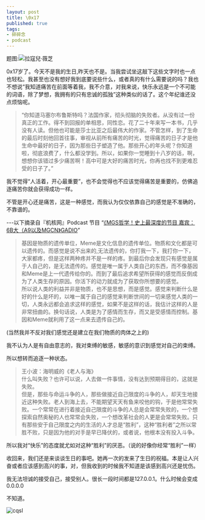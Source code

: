 ```yaml
---
layout: post
title: \0x17
published: true
tags: 
- 碎碎念
- podcast
---
```


题图:![拉寇兒·薇芝](https://f.xavierskip.com/i/33f7c4696601489e70c5811de4e87f8be5a36e7b7f08eb5a48e9726ee3d5087d.jpg)


0x17岁了。今天不是我的生日,昨天也不是。当我尝试坐这敲下这些文字时也一点也轻松。我甚至也没有想好我到底要说些什么，或者真的有什么需要说的吗？我也不想说“我知道痛苦在前面等着我，我不介意，对我来说，快乐永远是一个不可能的词语，除了梦想，我拥有的只有忠诚的孤独”这种类似的话了。这个年纪谁还没点烦恼呢。

>“你知道马塞尔布鲁斯特吗？法国作家，彻头彻脑的失败者。从没有过一份真正的工作。得不到回报的单相思，同性恋。花了二十年来写一本书，几乎没有人读。但他也可能是莎士比亚之后最伟大的作家。不管怎样，到了生命的最后时刻他回首往事，审视从前所有痛苦的时光，觉得痛苦的日子才是他生命中最好的日子，因为那些日子塑造了他。那些开心的年头呢？你知道啦，彻底浪费了，什么都没学到。所以，如果你一觉睡到十八岁的话，啊，想想你该错过多少痛苦啊！高中可是大好的痛苦时光，你再也找不到更难忍受的日子了。”

我不觉得“人活着，开心最重要”，也不会觉得也不应该觉得痛苦是重要的，仿佛追逐痛苦你就会获得成功一样。

不管是开心还是痛苦，这是一种感觉，而我认为仅仅依靠自己的感觉是不准确的，不靠谱的。

---以下摘录自『机核网』Podcast 节目 “[《MGS哲学！史上最深度的节目 嘉宾：6B大（A9以及MGCN》GADIO](https://www.gcores.com/radios/14626)”

>基因是物质的遗传单位，Meme是文化信息的遗传单位。物质和文化都是可以遗传的。而感觉是说不出来的,无法遗传的，你打我一下，我打你一下，大家都疼，但是这样两种疼并不是一样的疼。到最后你会发现只有感觉是属于人自己的，是无法遗传的。感觉是唯一属于人类自己的东西，而不像基因和Meme是上一代遗传给你的。而到了最后追求希望所获得的感觉而反倒成为了人类生存的原因。你活下的动力就成为了获取你所想要的感觉。  
所以说人类的利益并非是物质，也不是思想，而是感觉。感觉来判断什么是好的什么是坏的，以唯一属于自己的感觉来判断世间的一切来感觉人类的一切，人类永远都会追求这样的感觉，如果不是这样的话，我估计这样的人是非常扭曲的。换句话说，人类是为了感情而生存，而又是受感情而控制。基因和Meme就利用了这一点来去遗传自己的。

(当然我并不反对我们感觉还是建立在我们物质的肉体之上的)

我不认为人是有自由意志的，我对束缚的敏感，敏感的意识到感觉对自己的束缚。

所以想转而追逐一种状态。

>王小波：海明威的《老人与海》   
什么叫失败？也许可以说，人去做一件事情，没有达到预期得目的，这就是失败。  
但是，那些与命运斗争的人，那些做接近自己限度的斗争的人，却天生地接近这种失败。老人到海上去，不能期望天天有鱼来咬他的钩，于是他常常失败。一个常常在进行着接近自己限度的斗争的人总是会常常失败的，一个想探索自然奥秘的人也常常会失败，一个想改革社会的人更是会常常失败。只有那些安于自己限度之内的生活的人才总是“胜利”，这种“胜利者”之所以常胜不败，只是因为他的对手是早已降伏的，或者说，他根本没有投入斗争。

所以我对“快乐”的态度就尤如对这种“胜利”的厌恶。（说的好像你经常“胜利”一样）

收回来，我们还是来谈谈生日的事吧。她再一次的发来了生日的祝福。本是让人兴奋或者应该感到高兴的事，对，但我收到的时候我不知道是该感到高兴还是忧伤。


我无法坦诚的接受自己，接受别人。很长一段时间都是127.0.0.1。什么时候会变成 0.0.0.0

不知道。


![cqsl](https://f.xavierskip.com/i/352bc014f7105cd90b7471cb9c969df6680695a91cfc10ca44da8e2051820f2c.jpg)